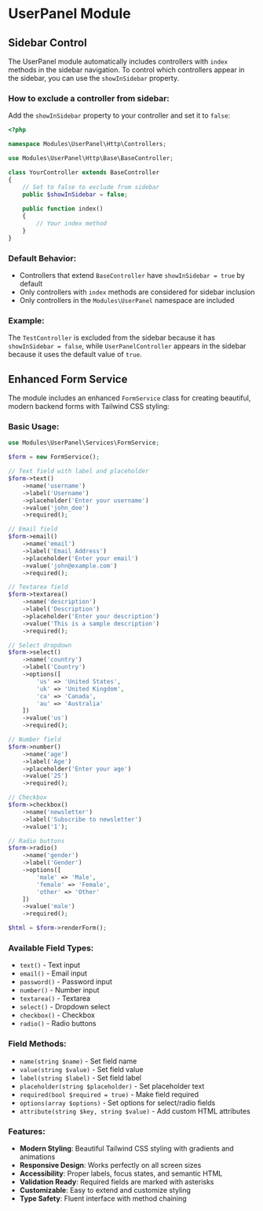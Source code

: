 # UserPanel Module

## Sidebar Control

The UserPanel module automatically includes controllers with `index` methods in the sidebar navigation. To control which controllers appear in the sidebar, you can use the `showInSidebar` property.

### How to exclude a controller from sidebar:

Add the `showInSidebar` property to your controller and set it to `false`:

```php
<?php

namespace Modules\UserPanel\Http\Controllers;

use Modules\UserPanel\Http\Base\BaseController;

class YourController extends BaseController
{
    // Set to false to exclude from sidebar
    public $showInSidebar = false;
    
    public function index()
    {
        // Your index method
    }
}
```

### Default Behavior:

- Controllers that extend `BaseController` have `showInSidebar = true` by default
- Only controllers with `index` methods are considered for sidebar inclusion
- Only controllers in the `Modules\UserPanel` namespace are included

### Example:

The `TestController` is excluded from the sidebar because it has `showInSidebar = false`, while `UserPanelController` appears in the sidebar because it uses the default value of `true`.

## Enhanced Form Service

The module includes an enhanced `FormService` class for creating beautiful, modern backend forms with Tailwind CSS styling:

### Basic Usage:

```php
use Modules\UserPanel\Services\FormService;

$form = new FormService();

// Text field with label and placeholder
$form->text()
    ->name('username')
    ->label('Username')
    ->placeholder('Enter your username')
    ->value('john_doe')
    ->required();

// Email field
$form->email()
    ->name('email')
    ->label('Email Address')
    ->placeholder('Enter your email')
    ->value('john@example.com')
    ->required();

// Textarea field
$form->textarea()
    ->name('description')
    ->label('Description')
    ->placeholder('Enter your description')
    ->value('This is a sample description')
    ->required();

// Select dropdown
$form->select()
    ->name('country')
    ->label('Country')
    ->options([
        'us' => 'United States',
        'uk' => 'United Kingdom',
        'ca' => 'Canada',
        'au' => 'Australia'
    ])
    ->value('us')
    ->required();

// Number field
$form->number()
    ->name('age')
    ->label('Age')
    ->placeholder('Enter your age')
    ->value('25')
    ->required();

// Checkbox
$form->checkbox()
    ->name('newsletter')
    ->label('Subscribe to newsletter')
    ->value('1');

// Radio buttons
$form->radio()
    ->name('gender')
    ->label('Gender')
    ->options([
        'male' => 'Male',
        'female' => 'Female',
        'other' => 'Other'
    ])
    ->value('male')
    ->required();

$html = $form->renderForm();
```

### Available Field Types:

- `text()` - Text input
- `email()` - Email input
- `password()` - Password input
- `number()` - Number input
- `textarea()` - Textarea
- `select()` - Dropdown select
- `checkbox()` - Checkbox
- `radio()` - Radio buttons

### Field Methods:

- `name(string $name)` - Set field name
- `value(string $value)` - Set field value
- `label(string $label)` - Set field label
- `placeholder(string $placeholder)` - Set placeholder text
- `required(bool $required = true)` - Make field required
- `options(array $options)` - Set options for select/radio fields
- `attribute(string $key, string $value)` - Add custom HTML attributes

### Features:

- **Modern Styling**: Beautiful Tailwind CSS styling with gradients and animations
- **Responsive Design**: Works perfectly on all screen sizes
- **Accessibility**: Proper labels, focus states, and semantic HTML
- **Validation Ready**: Required fields are marked with asterisks
- **Customizable**: Easy to extend and customize styling
- **Type Safety**: Fluent interface with method chaining 